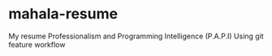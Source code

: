 # mahala-resume
My resume
Professionalism and Programming Intelligence (P.A.P.I)
Using git feature workflow